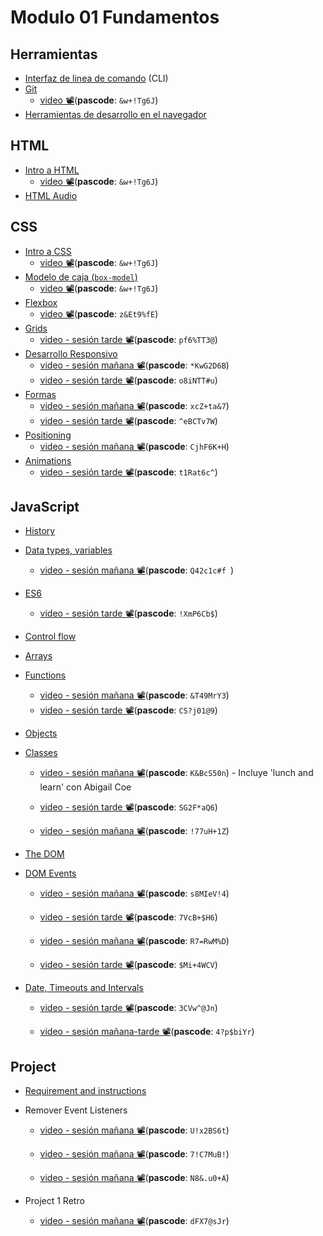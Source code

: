 # Modulo 01 Fundamentos

## Herramientas

- [Interfaz de linea de comando](./terminal-cli.md) (CLI)
- [Git](./git-github.md)
  - [video 📽](https://generalassembly.zoom.us/rec/share/cBkkM-_e9KX_e3bsCnn9yGynZkrdYA8b-THz50HptxniwDpcwch000djIbKfwlcp.9D87miIePNLcpsVe)(**pascode**: `&w+!Tg6J`)
- [Herramientas de desarrollo en el navegador](./browser-dev-tools.md)

## HTML

- [Intro a HTML](./intro-to-html.md)
  - [video 📽](https://generalassembly.zoom.us/rec/share/ytfGiAEpEL2omnQWMpDjnBMS4yC7UbtzJB0ZNo0wW3AfJ8ybWqLOpspXZgM407cN.gvPJhOUFYsQEHusl)(**pascode**: `&w+!Tg6J`)
- [HTML Audio](./html-audio.md)

## CSS

- [Intro a CSS](./intro-to-css.md)
  - [video 📽](https://generalassembly.zoom.us/rec/share/ytfGiAEpEL2omnQWMpDjnBMS4yC7UbtzJB0ZNo0wW3AfJ8ybWqLOpspXZgM407cN.gvPJhOUFYsQEHusl)(**pascode**: `&w+!Tg6J`)
- [Modelo de caja (`box-model`)](./box-model.md)
  - [video 📽](https://generalassembly.zoom.us/rec/share/ytfGiAEpEL2omnQWMpDjnBMS4yC7UbtzJB0ZNo0wW3AfJ8ybWqLOpspXZgM407cN.gvPJhOUFYsQEHusl)(**pascode**: `&w+!Tg6J`)
- [Flexbox](./flexbox.md)
  - [video 📽](https://generalassembly.zoom.us/rec/share/iMCfdXqC9p40jPilnkeLaUsGZKk-LXWW0YQI3addeJHuWqW0XqGvFiINiXAb4JFv.s03RJ_eeYUpuKIeq)(**pascode**: `z&Et9%fE`)
- [Grids](./grid.md)
  - [video - sesión tarde 📽](https://generalassembly.zoom.us/rec/share/sNY66AB3fw7dxIrHOg3x-sR4MNVoEePQq12C9lAUqWEFxDMnesv_r0mPDDJaUVWQ.OYndHy7-6LGyW6Bm)(**pascode**: `pf6%TT3@`)
- [Desarrollo Responsivo](./responsive-web-development.md)
  - [video - sesión mañana 📽](https://generalassembly.zoom.us/rec/share/RXZnMPh1F6htILN8IDZhKBaLWLA6K0P5FLczQCZDzMs7LUC_zHhVpyhUfQfI1mtH.4VN_46UsBPbvwk4J)(**pascode**: `*KwG2D6B`)
  - [video - sesión tarde 📽](https://generalassembly.zoom.us/rec/share/A2my-m05Qw-I7P8PoSP0vBFzIhz1bhfLYW40515XD1qHg_pKfdvo-P8kB00PPc7o.nA-LXyPAyJqCGoY0)(**pascode**: `o8iNTT#u`)
- [Formas](./forms.md)
  - [video - sesión mañana 📽](https://generalassembly.zoom.us/rec/share/bsfQWCLrXK3nnUU6HwtYBmwCLVAL5m821FZGy1DJiOrQ01sMTowB24jx8YvnUswJ.9Z6lm0oD4Q4cqKgo)(**pascode**: `xcZ+ta&7`)
  - [video - sesión tarde 📽](https://generalassembly.zoom.us/rec/share/ALQPoqlJyX7aDV33-X84fqQzy56Az3qBxxTQdXUaoUdBGff-hZngSp4nqL2_ukc.ZNiOva0gic_mdqFa)(**pascode**: `^eBCTv7W`)
- [Positioning](./positioning.md)
  - [video - sesión mañana 📽](https://generalassembly.zoom.us/rec/share/iXweWen1lMmICnQkRg380Fv1iL9Wr1v1m57LYezr8eHviRICi1bVV7IdwV-taJgH.5SQrsMSos0RBOgXy)(**pascode**: `CjhF6K+H`)
- [Animations](./animations.md)
  - [video - sesión tarde 📽](https://generalassembly.zoom.us/rec/share/oGZ37FEdVh4oieR8tpm9Qj34cqrYsh_4kqp0gV9hWJb8gP3r6abU1I8Ir9ltR1Jl.bPsfpEXOsClX-6VC)(**pascode**: `t1Rat6c^`)

## JavaScript

- [History](./history.md)
- [Data types, variables](./data-types-variables-arrays.md)
  - [video - sesión mañana 📽](https://generalassembly.zoom.us/rec/share/TospprhwRJAIdI1f4k_EUkHePst6urP3yO9uHqCcIdnigkYj617_CzDQRPxXKvLI.Bp0MZjKcM96Pj5Jx)(**pascode**: `Q42c1c#f `)
- [ES6](./es6.md)
  - [video - sesión tarde 📽](https://generalassembly.zoom.us/rec/share/Fkp39_jVT_Lt_fFKr8h-VaPhYBYoeTuUjnie3bIEtAOwVeZdclT-cYuO0RBnvJty.eU5ia5eNmWDyPQoo)(**pascode**: `!XmP6Cb$`)
- [Control flow](./control-flow.md)
- [Arrays](./arrays.md)
- [Functions](./functions.md)

  - [video - sesión mañana 📽](https://generalassembly.zoom.us/rec/share/qRayOSGOZdhaf33EqrhWMzt1J_AlVEDEJUYQWsTpMh5n9kBvWpl50aYbVA1Zo2ka.Owbui2G-q4fFUSqK)(**pascode**: `&T49MrY3`)
  - [video - sesión tarde 📽](https://generalassembly.zoom.us/rec/share/Y8b2qM-9TchaOUFXzzzDiNCkmYyFJTlbV-lEnSaAHXXq4iutCK8eCQyh4_ah2HS4.m-7lh7-cjAP89Q5g)(**pascode**: `CS?j01@9`)

- [Objects](./objects.md)
- [Classes](./classes.md)

  - [video - sesión mañana 📽](https://generalassembly.zoom.us/rec/share/_l4T6Yq_gzz3CK0ydU0520ccS5Aw2XJ2p4P0MgKSYON7ix4EILILSi6I3XNIyvy6.ok7R_FUL2RnsCFXd)(**pascode**: `K&BcS50n`) - Incluye 'lunch and learn' con Abigail Coe

  - [video - sesión tarde 📽](https://generalassembly.zoom.us/rec/share/EAXw3LL-BnerrmZJPwFa5xNf_6nuHxyFh7q74x6OQLv-iFZZ7x-nYesjUV51VENr.191TuX0CurIWl6vN)(**pascode**: `SG2F*aQ6`)

  - [video - sesión mañana 📽](https://generalassembly.zoom.us/rec/share/hBkfpmdstklsoVdjtKA0rw5xEnCm-9LcQWfy6D_eCCSb1rfal9ZRAhMWerpYkglW.XFdtLRxgxElXqxhU)(**pascode**: `!77uH+1Z`)

- [The DOM](./the-dom.md)
- [DOM Events](./dom-events.md)

  - [video - sesión mañana 📽](https://generalassembly.zoom.us/rec/share/uEQ-zaYcLSZRfV14-ioKAG5q0KKB8r10Ismqd1eakDHHeAgooZcqwEwz8o71TOn5.C0rfvuBNfhn2LTEJ)(**pascode**: `s8MIeV!4`)

  - [video - sesión tarde 📽](https://generalassembly.zoom.us/rec/share/1fTK2RoClqnCpUc5RR3VfZx1X8Rnf6RW-T1W4Uk1pKYqjMhsk_D5aQwGhxI1eQ.DXwCLt7-Lroz86-v)(**pascode**: `7VcB+$H6`)

  - [video - sesión mañana 📽](https://generalassembly.zoom.us/rec/share/AqkGZigdbKBxe5OwsqnWHVIGVf6YC5xqeZAJowJIuE9BlwrG9ZMBnaszoexV8TQb.NEhj_gMThb8U2HI2)(**pascode**: `R7=RwM%D`)

  - [video - sesión tarde 📽](https://generalassembly.zoom.us/rec/share/sMxQiVXSUDSJCtoBcG5GNX9raBqXUaU8aGN9oFJ8I-FhPe_6BlcGHVC0xAZO2e-1.cjkKbkCJ5Z8NZEZV)(**pascode**: `$Mi+4WCV`)

- [Date, Timeouts and Intervals](./date-time.md)

  - [video - sesión tarde 📽](https://generalassembly.zoom.us/rec/share/4r63BvQjFG_G7NHVQggj01tCixOxqHdonA0Sw_I0NixDEHvt6ZVukG3P3eap8kce.PWgKr3SrWBi2lkIy)(**pascode**: `3CVw^@Jn`)
  
  - [video - sesión mañana-tarde 📽](https://generalassembly.zoom.us/rec/share/uUZqZbXHC7MCZ8zBvWn5-noVWyLy3DCO14pMvMaaqTlrRn2D6OHe5tUHRQnzCYu9.McjJ1h5vIHt4wqvR)(**pascode**: `4?p$biYr`)

## Project

- [Requirement and instructions](./project/readme.md)

- Remover Event Listeners 
  - [video - sesión mañana 📽](https://generalassembly.zoom.us/rec/share/JSR0dnkffy9B628jiDrpcjrDn9UQpEnrujXZ3sbqfWd3sYdJygoIgP95c162VPe4.VyrmbO8r2CyIRKai)(**pascode**: `U!x2BS6t`)

  - [video - sesión mañana 📽](https://generalassembly.zoom.us/rec/share/_z3KSkg53fnkt4tT6iZAb19yTruMtFc3x0SaM6MlyRVgcv5Md7nyvdQsSwBiVg-e.40CEy8dipl_o9HY-)(**pascode**: `7!C7MuB!`)
  
   - [video - sesión mañana 📽](https://generalassembly.zoom.us/rec/share/nAbi7-OXKHxboFzwT64xbol3iFjqrTZFvr-pX5G6EsxDQTNIKke7pUt90JdjThdM.phi4bodkMdaSRIxT)(**pascode**: `N8&.u0+A`)

- Project 1 Retro
  - [video - sesión mañana 📽](https://generalassembly.zoom.us/rec/share/J0ljdKX_BUpxAroBuSObKpKBxmqrlGVDzQ9HALsLmZAb7S-gP3F6GsIf4pe8oins._OBolLjXumB0mp-a)(**pascode**: `dFX7@sJr`)
 
